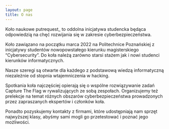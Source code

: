 ```yaml
---
layout: page
title: O nas
---
```


Koło naukowe putrequest_ to oddolna inicjatywa studencka będąca odpowiedzią na chęć rozwijania się w zakresie cyberbezpieczeństwa.

Koło zawiązano na początku marca 2022 na Politechnice Poznańskiej z inicjatywy studentów nowopowstałego kierunku magisterskiego “Cybersecurity”. Do koła należą zarówno starsi stażem jak i nowi studenci kierunków informatycznych.

Nasze szeregi są otwarte dla każdego z podstawową wiedzą informatyczną niezależnie od stopnia wtajemniczenia w hacking.

Spotkania koła najczęściej opierają się o wspólne rozwiązywanie zadań Capture The Flag w rywalizujących ze sobą zespołach. Organizujemy też prelekcje na temat różnych obszarów cyberbezpieczeństwa prowadzonych przez zapraszanych ekspertów i członków koła.

Ponadto pozyskujemy kontakty z firmami, które udostępniają nam sprzęt najwyższej klasy, abyśmy sami mogli go przetestować i poznać jego możliwości.
